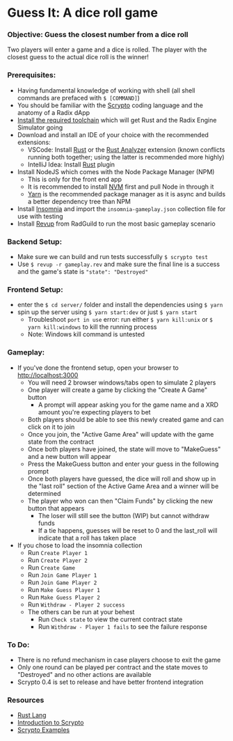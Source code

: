 # Guess It: A dice roll game 

### Objective: Guess the closest number from a dice roll
Two players will enter a game and a dice is rolled. The player with the closest guess to the actual dice roll is the winner!

### Prerequisites:
- Having fundamental knowledge of working with shell (all shell commands are prefaced with `$ [COMMAND]`)
- You should be familiar with the [Scrypto](https://docs.radixdlt.com/main/scrypto/introduction.html) coding language and the anatomy of a Radix dApp
- [Install the required toolchain](https://docs.radixdlt.com/main/scrypto/getting-started/install-scrypto.html) which will get Rust and the Radix Engine Simulator going
- Download and install an IDE of your choice with the recommended extensions:
  - VSCode: Install [Rust](https://github.com/rust-lang/vscode-rust) or the [Rust Analyzer](https://github.com/rust-lang/rust-analyzer) extension (known conflicts running both together; using the latter is recommended more highly)
  - IntelliJ Idea: Install [Rust](https://plugins.jetbrains.com/plugin/8182-rust) plugin
- Install NodeJS which comes with the Node Package Manager (NPM)
  - This is only for the front end app 
  - It is recommended to install [NVM](https://github.com/nvm-sh/nvm) first and pull Node in through it
  - [Yarn](https://classic.yarnpkg.com/lang/en/docs/install/#mac-stable) is the recommended package manager as it is async and builds a better dependency tree than NPM
- Install [Insomnia](https://insomnia.rest/download) and import the `insomnia-gameplay.json` collection file for use with testing
- Install [Revup](https://github.com/RadGuild/revup) from RadGuild to run the most basic gameplay scenario 

### Backend Setup:
- Make sure we can build and run tests successfully `$ scrypto test`
- Use `$ revup -r gameplay.rev` and make sure the final line is a success and the game's state is `"state": "Destroyed"`

### Frontend Setup:
- enter the `$ cd server/` folder and install the dependencies using `$ yarn`
- spin up the server using `$ yarn start:dev` or just `$ yarn start`
  - Troubleshoot `port in use` error: run either `$ yarn kill:unix` or `$ yarn kill:windows` to kill the running process
  - Note: Windows kill command is untested

### Gameplay:
- If you've done the frontend setup, open your browser to [http://localhost:3000](http://localhost:3000)
  - You will need 2 browser windows/tabs open to simulate 2 players
  - One player will create a game by clicking the "Create A Game" button
    - A prompt will appear asking you for the game name and a XRD amount you're expecting players to bet
  - Both players should be able to see this newly created game and can click on it to join
  - Once you join, the "Active Game Area" will update with the game state from the contract
  - Once both players have joined, the state will move to "MakeGuess" and a new button will appear
  - Press the MakeGuess button and enter your guess in the following prompt
  - Once both players have guessed, the dice will roll and show up in the "last roll" section of the Active Game Area and a winner will be determined
  - The player who won can then "Claim Funds" by clicking the new button that appears
    - The loser will still see the button (WIP) but cannot withdraw funds
    - If a tie happens, guesses will be reset to 0 and the last_roll will indicate that a roll has taken place
- If you chose to load the insomnia collection
  - Run `Create Player 1`
  - Run `Create Player 2`
  - Run `Create Game`
  - Run `Join Game Player 1`
  - Run `Join Game Player 2`
  - Run `Make Guess Player 1`
  - Run `Make Guess Player 2`
  - Run `Withdraw - Player 2 success`
  - The others can be run at your behest
    - Run `Check state` to view the current contract state
    - Run `Withdraw - Player 1 fails` to see the failure response

### To Do:
- There is no refund mechanism in case players choose to exit the game
- Only one round can be played per contract and the state moves to "Destroyed" and no other actions are available
- Scrypto 0.4 is set to release and have better frontend integration

### Resources
- [Rust Lang](https://doc.rust-lang.org/book)
- [Introduction to Scrypto](https://docs.radixdlt.com/main/scrypto/introduction.html)
- [Scrypto Examples](https://github.com/radixdlt/community-scrypto-examples)